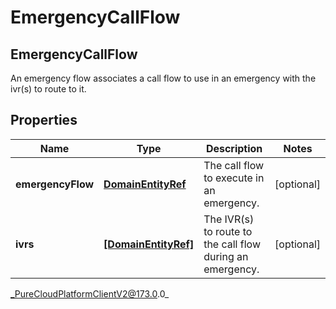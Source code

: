 # EmergencyCallFlow

## EmergencyCallFlow
An emergency flow associates a call flow to use in an emergency with the ivr(s) to route to it.

## Properties

|Name | Type | Description | Notes|
|------------ | ------------- | ------------- | -------------|
| **emergencyFlow** | [**DomainEntityRef**](DomainEntityRef) | The call flow to execute in an emergency. | [optional] |
| **ivrs** | [**[DomainEntityRef]**]([DomainEntityRef]) | The IVR(s) to route to the call flow during an emergency. | [optional] |



_PureCloudPlatformClientV2@173.0.0_
